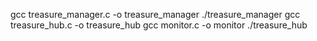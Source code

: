 gcc treasure_manager.c -o treasure_manager
./treasure_manager
gcc treasure_hub.c -o treasure_hub
gcc monitor.c -o monitor
./treasure_hub